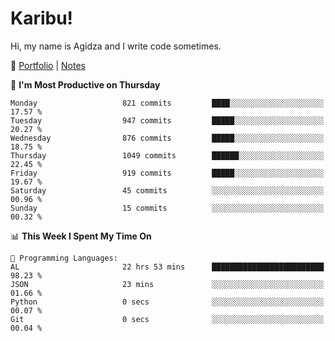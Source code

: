 # Karibu!
Hi, my name is Agidza and I write code sometimes.

🫧 [Portfolio](https://lynnagidza.github.io/) | [Notes](https://medium.com/me/stories/public)

<!--START_SECTION:waka-->
📅 **I'm Most Productive on Thursday** 

```text
Monday                   821 commits         ████░░░░░░░░░░░░░░░░░░░░░   17.57 % 
Tuesday                  947 commits         █████░░░░░░░░░░░░░░░░░░░░   20.27 % 
Wednesday                876 commits         █████░░░░░░░░░░░░░░░░░░░░   18.75 % 
Thursday                 1049 commits        ██████░░░░░░░░░░░░░░░░░░░   22.45 % 
Friday                   919 commits         █████░░░░░░░░░░░░░░░░░░░░   19.67 % 
Saturday                 45 commits          ░░░░░░░░░░░░░░░░░░░░░░░░░   00.96 % 
Sunday                   15 commits          ░░░░░░░░░░░░░░░░░░░░░░░░░   00.32 % 
```


📊 **This Week I Spent My Time On** 

```text
💬 Programming Languages: 
AL                       22 hrs 53 mins      █████████████████████████   98.23 % 
JSON                     23 mins             ░░░░░░░░░░░░░░░░░░░░░░░░░   01.66 % 
Python                   0 secs              ░░░░░░░░░░░░░░░░░░░░░░░░░   00.07 % 
Git                      0 secs              ░░░░░░░░░░░░░░░░░░░░░░░░░   00.04 % 
```


<!--END_SECTION:waka-->
<!--#### 💟 **Digital Swag**
[![@agidza's Holopin board](https://holopin.me/agidza)](https://holopin.io/@agidza)
